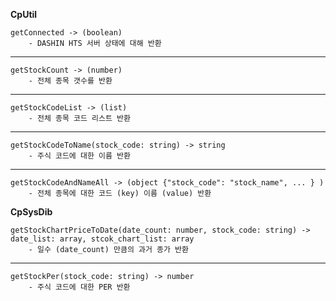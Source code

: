 **CpUtil**

    getConnected -> (boolean)
        - DASHIN HTS 서버 상태에 대해 반환
    
---

    getStockCount -> (number)
        - 전체 종목 갯수를 반환

---

    getStockCodeList -> (list)
        - 전체 종목 코드 리스트 반환

---

    getStockCodeToName(stock_code: string) -> string
        - 주식 코드에 대한 이름 반환

---

    getStockCodeAndNameAll -> (object {"stock_code": "stock_name", ... } )
        - 전체 종목에 대한 코드 (key) 이름 (value) 반환



**CpSysDib**

    getStockChartPriceToDate(date_count: number, stock_code: string) -> date_list: array, stcok_chart_list: array
        - 일수 (date_count) 만큼의 과거 종가 반환

---

    getStockPer(stock_code: string) -> number
        - 주식 코드에 대한 PER 반환